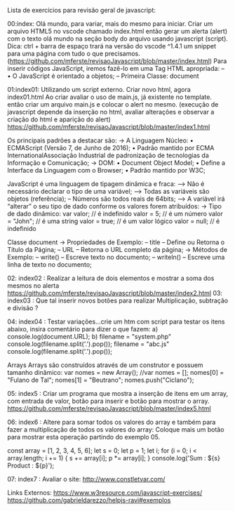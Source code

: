 Lista de exercícios para revisão geral de javascript:

00:index: Olá mundo, para variar, mais do mesmo para iniciar.
Criar um arquivo HTML5 no vscode chamado index.html então gerar um alerta (alert) com o texto olá mundo na seção body do arquivo usando javascript (script).
Dica: ctrl + barra de espaço trará na versão do vscode ^1.4.1 um snippet para uma página com tudo o que precisamos.
(https://github.com/mferste/revisaoJavascript/blob/master/index.html)
Para inserir códigos JavaScript, iremos fazê-lo em uma Tag HTML apropriada: – <script> – </script> • O JavaScript é orientado a objetos;
– Primeira Classe: document

<script src="meuScript.js"></script>
<script> document.write("Hello World!"); </script>

01:index01: Utilizando um script externo.
Criar novo html, agora index01.html
Ao criar avaliar o uso de main.js, já existente no template.
então criar um arquivo main.js e colocar o alert no mesmo.
(execução de javascript depende da inserção no html, avaliar alterações e observar a criação do html e aparição do alert)
https://github.com/mferste/revisaoJavascript/blob/master/index1.html

Os principais padrões a destacar são:
-> A Linguagem Núcleo: • ECMAScript (Versão 7, de Junho de 2016); • Padrão mantido por ECMA InternationalAssociação Industrial de padronização de tecnologias da Informação e Comunicação;
-> DOM: • Document Object Model; • Define a Interface da Linguagem com o Browser; • Padrão mantido por W3C;

JavaScript é uma linguagem de tipagem dinâmica e fraca:
–> Não é necessário declarar o tipo de uma variável;
–> Todas as variáveis são objetos (referência); – Números são todos reais de 64bits;
–> A variável irá “alterar” o seu tipo de dado conforme os valores forem atribuídos:
-> Tipo de dado dinâmico:
var valor; // é indefinido
valor = 5; // é um número
valor = "John"; // é uma string
valor = true; // é um valor lógico
valor = null; // é indefinido

Classe document
-> Propriedades de Exemplo: – title – Define ou Retorna o Título da Página; – URL – Retorna o URL completo da página;
-> Métodos de Exemplo: – write() – Escreve texto no documento; – writeln() – Escreve uma linha de texto no documento;

02: index02 : Realizar a leitura de dois elementos e mostrar a soma dos mesmos no alerta
https://github.com/mferste/revisaoJavascript/blob/master/index2.html
03: index03 : Que tal inserir novos botões para realizar Multiplicação, subtração e divisão ?

04: index04 : Testar variações...crie um htm com script para testar os itens abaixo, insira comentário para dizer o que fazem:
a)
console.log(document.URL);
b)
filename = "system.php"
console.log(filename.split('.').pop());
filename = "abc.js"
console.log(filename.split('.').pop());

Arrays
Arrays são construídos através de um construtor e possuem tamanho dinâmico:
var nomes = new Array(); //var nomes = [];
nomes[0] = "Fulano de Tal";
nomes[1] = "Beutrano";
nomes.push("Ciclano");

05: index5 : Criar um programa que mostra a inserção de itens em um array, com entrada de valor, botão para inserir e botão para mostrar o array.
https://github.com/mferste/revisaoJavascript/blob/master/index5.html

06: index6 : Altere para somar todos os valores do array e também para fazer a multiplicação de todos os valores do array:
Coloque mais um botão para mostrar esta operação partindo do exemplo 05.

const array = [1, 2, 3, 4, 5, 6];
let s = 0;
let p = 1;
let i;
for (i = 0; i < array.length; i += 1)
{
s += array[i];
p \*= array[i];
}
console.log('Sum : ${s} Product :  ${p}');

07: index7 :
Avaliar o site: http://www.constletvar.com/

Links Externos:
https://www.w3resource.com/javascript-exercises/
https://github.com/gabrieldarezzo/helpjs-ravi#exemplos
